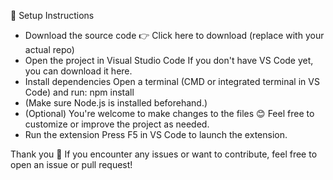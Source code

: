🚀 Setup Instructions
- Download the source code
👉 Click here to download (replace with your actual repo)
- Open the project in Visual Studio Code
If you don't have VS Code yet, you can download it here.
- Install dependencies
Open a terminal (CMD or integrated terminal in VS Code) and run:
npm install
- (Make sure Node.js is installed beforehand.)
- (Optional) You're welcome to make changes to the files 😊
Feel free to customize or improve the project as needed.
- Run the extension
Press F5 in VS Code to launch the extension.

Thank you 🫡
If you encounter any issues or want to contribute, feel free to open an issue or pull request!
